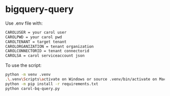 # bigquery-query

Use .env file with:
```bash
CAROLUSER = your carol user
CAROLPWD = your carol pwd
CAROLTENANT = target tenant
CAROLORGANIZATION = tenant organization
CAROLCONNECTORID = tenant connectorid
CAROLSA = carol serviceaccount json
```

To use the script:
```bash
python -m venv .venv
.\.venv\Scripts\activate on Windows or source .venv/bin/activate on Mac
python -m pip install -r requirements.txt
python carol-bq-query.py
```

